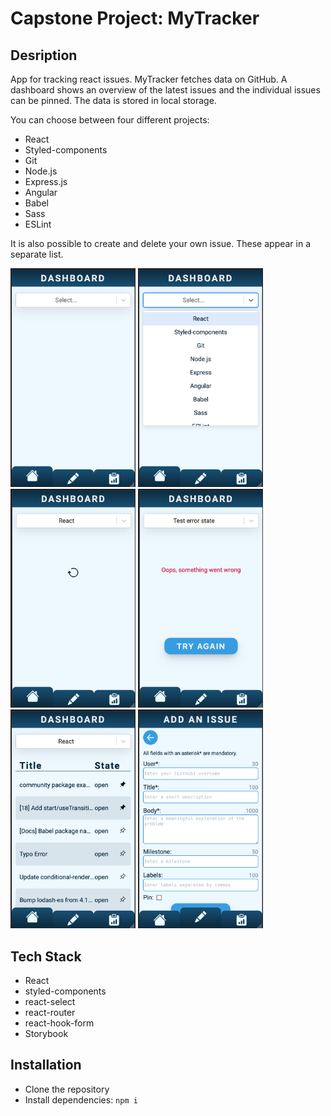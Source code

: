 # Capstone Project: MyTracker

## Desription

App for tracking react issues. MyTracker fetches data on GitHub. A dashboard shows an overview of the latest issues and the individual issues can be pinned. The data is stored in local storage.

You can choose between four different projects:

- React
- Styled-components
- Git
- Node.js
- Express.js
- Angular
- Babel
- Sass
- ESLint

It is also possible to create and delete your own issue. These appear in a separate list.

<img src="./src/images/startscreen.png" alt="start screen" width="200">
<img src="./src/images/selection.png" alt="selection" width="200">
<img src="./src/images/loadingstate.png" alt="loading state" width="200">
<img src="./src/images/errorstate.png" alt="error state" width="200">
<img src="./src/images/dashboard.png" alt="dashboard" width="200">
<img src="./src/images/form.png" alt="add an issue form" width="200">

## Tech Stack

- React
- styled-components
- react-select
- react-router
- react-hook-form
- Storybook

## Installation

- Clone the repository
- Install dependencies: `npm i`
